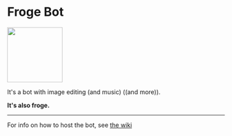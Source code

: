 # Froge Bot
<img src="https://github.com/barnabwhy/frogeBot/blob/master/assets/icon.png?raw=true" width="128" />

It's a bot with image editing (and music) ((and more)).

**It's also froge.**

----

For info on how to host the bot, see [the wiki](https://github.com/barnabwhy/frogeBot/wiki)
